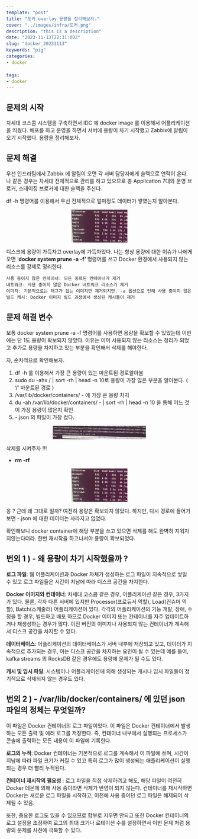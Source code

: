 ```yaml
---
template: "post"
title: "도커 overlay 용량을 정리해보자."
cover: "../images/infra/도커.png"
description: "this is a description"
date: "2023-11-13T22:31:00Z"
slug: "docker_20231113"
keywords: "pig"
categories:
- docker

tags:
- docker
---
```



## 문제의 시작

차세대 코스콤 시스템을 구축하면서 IDC 에 docker image 를 이용해서 어플리케이션을 띄웠다. 배포를 하고 운영을 하면서 서버에 용량이 차기 시작했고 Zabbix에 알림이 오기 시작했다. 용량을 정리해보자.

## 문제 해결

우선 인프라팀에서 Zabbix 에 알림이 오면 각 서버 담당자에게 슬랙으로 연락이 온다. 나 같은 경우는 차세대 전체적으로 관리를 하고 있으므로 총 Application 7대와 운영 브로커, 스테이징 브로커에 대한 슬랙을 주신다.

df -h 명령어를 이용해서 우선 전체적으로 얼마정도 데이터가 쌓였는지 알아본다.

<img src="../images/스크린샷 2023-11-20 오후 9.18.51.png" style="display: block; margin: auto; width: 30%;" alt=""/>

디스크에 용량이 가득차고 overlay에 가득차있다. 나는 항상 용량에 대한 이슈가 나에게 오면 ‘**docker system prune -a -f’** 명령어를 쓰고 Docker 환경에서 사용되지 않는 리소스를 강제로 정리한다.

```java
사용 중이지 않은 컨테이너: 모든 종료된 컨테이너가 제거
네트워크: 사용 중이지 않은 Docker 네트워크 리소스가 제거
이미지: 기본적으로는 태그가 없는 이미지만 제거되지만, -a 옵션으로 인해 사용 중이지 않은 태그가 있는 이미지도 제거
빌드 캐시: Docker 이미지 빌드 과정에서 생성된 캐시들이 제거
```

## 문제 해결 변수

보통 docker system prune -a -f 명령어를 사용하면 용량을 확보할 수 있었는데 이번에는 단 1도 용량이 확보되지 않았다. 이유는 이미 사용되지 않는 리소스는 정리가 되었고 추가로 용량을 차지하고 있는 부분을 확인해서 삭제를 해야한다.

자, 순차적으로 확인해보자.

1. df -h 를 이용해서 가장 큰 용량이 있는 마운트된 경로알아봄
2. sudo du -ahx / | sort -rh | head -n 10로 용량이 가장 많은 부분을 알아본다. ( ‘/’ 마운트된 경로 )
3. /var/lib/docker/containers/ - 에 가장 큰 용량 차지
4. du -ah /var/lib/docker/containers/ - | sort -rh | head -n 10 을 통해 어느 것이 가장 용량이 많은지 확인
5. -.json 의 파일이 가장 컸다.

<img src="../images/스크린샷 2023-11-20 오후 9.19.35.png" style="display: block; margin: auto; width: 50%;" alt=""/>


삭제를 시켜주자 !!!

- **rm -rf**

<img src="../images/스크린샷 2023-11-20 오후 9.18.51.png" style="display: block; margin: auto; width: 30%;" alt=""/>

응 ? 근데 왜 그대로 일까? 여전히 용량은 확보되지 않았다. 하지만, 다시 경로에 들어가보면 -.json 에 대한 데이터는 사라지고 없었다.

확인해보니 docker container에 해당 부분을 쓰고 있으면 삭제를 해도 완벽히 지워지지않는다더라. 한번 재시작을 하고나서야 용량이 확보되었다.

## 번외 1 ) - 왜 용량이 차기 시작했을까 ?

**로그 파일**: 웹 어플리케이션과 Docker 자체가 생성하는 로그 파일이 지속적으로 쌓일 수 있고 로그 파일들은 시간이 지남에 따라 디스크 공간을 차지한다.

**Docker 이미지와 컨테이너**: 차세대 코스콤 같은 경우, 어플리케이션 같은 경우, 3가지가 있다. 물론, 각자 다른 서버에 있지만 Processor(프로듀서 역할), Load(컨슈머 역할), Batch(스케줄러) 어플리케이션이 있다. 각각의 어플리케이션의 기능 개발, 장애, 수정을 할 경우, 빌드하고 배포 하므로 Docker 이미지 또는 컨테이너를 자주 업데이트하거나 재생성하는 경우가 많다. 이전 버전의 이미지나 사용되지 않는 컨테이너가 계속해서 디스크 공간을 차지할 수 있다.

**데이터베이스**: 어플리케이션의 데이터베이스가 서버 내부에 저장되고 있고, 데이터가 지속적으로 추가되는 경우, 이는 디스크 공간을 차지하는 요인이 될 수 있는데 예를 들어, kafka streams 의 RocksDB 같은 경우에도 용량에 문제가 될 수도 있다.

**캐시 및 임시 파일**: 시스템이나 어플리케이션에 의해 생성되는 캐시나 임시 파일들이 정기적으로 삭제되지 않는 경우도 있다.

## 번외 2 ) -  /var/lib/docker/containers/ 에 있던 json 파일의 정체는 무엇일까?

이 파일은 Docker 컨테이너의 로그 파일이었다. 이 파일은 Docker 컨테이너에서 발생하는 모든 출력 및 에러 로그를 저장한다. 즉, 컨테이너 내부에서 실행되는 프로세스가 콘솔에 출력하는 모든 내용이 이 파일에 기록한다.

**로그의 누적**: Docker 컨테이너는 기본적으로 로그를 계속해서 이 파일에 쓰며, 시간이 지남에 따라 파일 크기가 커질 수 있고 특히 로그가 많이 생성되는 애플리케이션이 실행되는 경우 더 빨리 누적된다.

**컨테이너 재시작의 필요성** : 로그 파일을 직접 삭제하려고 해도, 해당 파일이 여전히 Docker 데몬에 의해 사용 중이라면 삭제가 반영이 되지 않는다. 컨테이너를 재시작하면 Docker는 새로운 로그 파일을 시작하고, 이전에 사용 중이던 로그 파일은 해제되어 삭제될 수 있음.

또한, 중요한 로그도 있을 수 있으므로 함부로 지우면 안되고 또한 Docker 컨테이너의 로그 설정을 조정하여 로그의 최대 크기나 로테이션 수를 설정하면서 이번 문제 처럼 용량의 문제를 사전에 극복할 수 있다.